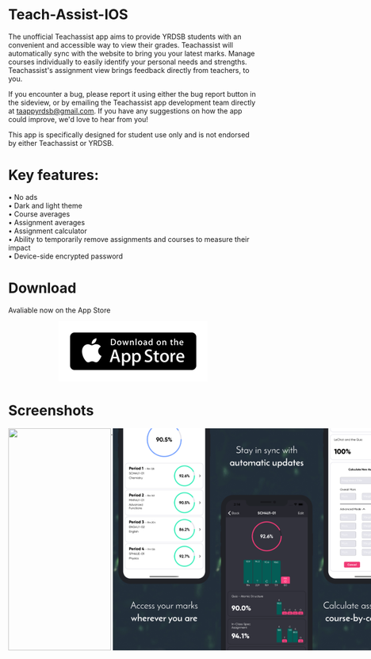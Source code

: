 # Teach-Assist-IOS
The unofficial Teachassist app aims to provide YRDSB students with an convenient and accessible way to view their grades. Teachassist will automatically sync with the website to bring you your latest marks. Manage courses individually to easily identify your personal needs and strengths. Teachassist's assignment view brings feedback directly from teachers, to you.


If you encounter a bug, please report it using either the bug report button in the sideview, or by emailing the Teachassist app development team directly at taappyrdsb@gmail.com. If you have any suggestions on how the app could improve, we'd love to hear from you!

This app is specifically designed for student use only and is not endorsed by either Teachassist or YRDSB.

# Key features:

• No ads  
• Dark and light theme  
• Course averages  
• Assignment averages  
• Assignment calculator  
• Ability to temporarily remove assignments and courses to measure their impact  
• Device-side encrypted password  




# Download
Avaliable now on the App Store
<p align="center">
  <a href="https://apps.apple.com/us/app/teachassist-yrdsb/id1462828920?ls=1">
    <img src="./Images/Download_on_the_App_Store_Badge.png" />
  </a>
</p>

# Screenshots
<div style="display:flex;">
  <img src="./supplies/screenshots3/complete/49-6.5 inch - iPhone X.png" width=207 height=448>
  .
  <img src="./supplies/screenshots3/complete/1-6.5 inch - iPhone XS Max-screen__1.png" width=207 height=448>
  <img src="./supplies/screenshots3/complete/3-6.5 inch - iPhone XS Max-screen__3.png" width=207 height=448>
  <img src="./supplies/screenshots3/complete/2-6.5 inch - iPhone XS Max-screen__2.png" width=207 height=448>
  <img src="./supplies/screenshots3/complete/4-6.5 inch - iPhone XS Max-screen__2.png" width=207 height=448>
</div> 
 
